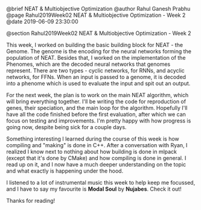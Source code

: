 @brief NEAT & Multiobjective Optimization
@author Rahul Ganesh Prabhu
@page Rahul2019Week02 NEAT & Multiobjective Optimization - Week 2
@date 2019-06-09 23:30:00

@section Rahul2019Week02 NEAT & Multiobjective Optimization - Week 2

This week, I worked on building the basic building block for NEAT - the Genome. The genome is the encoding for the neural networks forming the population of NEAT. Besides that, I worked on the implementation of the Phenomes, which are the decoded neural networks that genomes represent. There are two types - cyclic networks, for RNNs, and acyclic networks, for FFNs. When an input is passed to a genome, it is decoded into a phenome which is used to evaluate the input and spit out an output.

For the next week, the plan is to work on the main NEAT algorithm, which will bring everything together. I'll be writing the code for reproduction of genes, their speciation, and the main loop for the algorithm. Hopefully I'll have all the code finished before the first evaluation, after which we can focus on testing and improvements. I'm pretty happy with how progress is going now, despite being sick for a couple days.

Something interesting I learned during the course of this week is how compiling and "making" is done in C++. After a conversation with Ryan, I realized I know next to nothing about how building is done in mlpack (except that it's done by CMake) and how compiling is done in general. I read up on it, and I now have a much deeper understanding on the topic and what exactly is happening under the hood.

I listened to a lot of instrumental music this week to help keep me focussed, and I have to say my favourite is **Modal Soul** by **Nujabes**. Check it out!

Thanks for reading!
